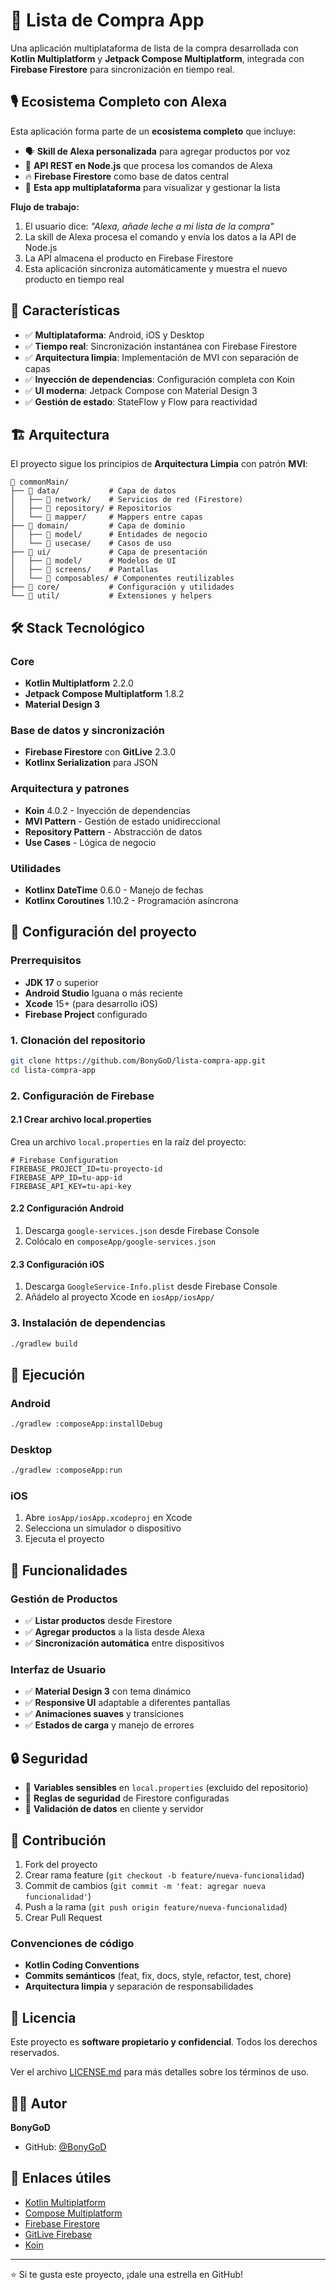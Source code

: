 # 🛒 Lista de Compra App

Una aplicación multiplataforma de lista de la compra desarrollada con **Kotlin Multiplatform** y **Jetpack Compose Multiplatform**, integrada con **Firebase Firestore** para sincronización en tiempo real.

## 🎙️ Ecosistema Completo con Alexa

Esta aplicación forma parte de un **ecosistema completo** que incluye:

- 🗣️ **Skill de Alexa personalizada** para agregar productos por voz
- 🔌 **API REST en Node.js** que procesa los comandos de Alexa  
- 🔥 **Firebase Firestore** como base de datos central
- 📱 **Esta app multiplataforma** para visualizar y gestionar la lista

**Flujo de trabajo:**
1. El usuario dice: *"Alexa, añade leche a mi lista de la compra"*
2. La skill de Alexa procesa el comando y envía los datos a la API de Node.js
3. La API almacena el producto en Firebase Firestore
4. Esta aplicación sincroniza automáticamente y muestra el nuevo producto en tiempo real

## 🌟 Características

- ✅ **Multiplataforma**: Android, iOS y Desktop
- ✅ **Tiempo real**: Sincronización instantánea con Firebase Firestore
- ✅ **Arquitectura limpia**: Implementación de MVI con separación de capas
- ✅ **Inyección de dependencias**: Configuración completa con Koin
- ✅ **UI moderna**: Jetpack Compose con Material Design 3
- ✅ **Gestión de estado**: StateFlow y Flow para reactividad

## 🏗️ Arquitectura

El proyecto sigue los principios de **Arquitectura Limpia** con patrón **MVI**:

```
📁 commonMain/
├── 📁 data/           # Capa de datos
│   ├── 📁 network/    # Servicios de red (Firestore)
│   ├── 📁 repository/ # Repositorios
│   └── 📁 mapper/     # Mappers entre capas
├── 📁 domain/         # Capa de dominio
│   ├── 📁 model/      # Entidades de negocio
│   └── 📁 usecase/    # Casos de uso
├── 📁 ui/             # Capa de presentación
│   ├── 📁 model/      # Modelos de UI
│   ├── 📁 screens/    # Pantallas
│   └── 📁 composables/ # Componentes reutilizables
├── 📁 core/           # Configuración y utilidades
└── 📁 util/           # Extensiones y helpers
```

## 🛠️ Stack Tecnológico

### Core
- **Kotlin Multiplatform** 2.2.0
- **Jetpack Compose Multiplatform** 1.8.2
- **Material Design 3**

### Base de datos y sincronización
- **Firebase Firestore** con **GitLive** 2.3.0
- **Kotlinx Serialization** para JSON

### Arquitectura y patrones
- **Koin** 4.0.2 - Inyección de dependencias
- **MVI Pattern** - Gestión de estado unidireccional
- **Repository Pattern** - Abstracción de datos
- **Use Cases** - Lógica de negocio

### Utilidades
- **Kotlinx DateTime** 0.6.0 - Manejo de fechas
- **Kotlinx Coroutines** 1.10.2 - Programación asíncrona

## 🚀 Configuración del proyecto

### Prerrequisitos

- **JDK 17** o superior
- **Android Studio** Iguana o más reciente
- **Xcode** 15+ (para desarrollo iOS)
- **Firebase Project** configurado

### 1. Clonación del repositorio

```bash
git clone https://github.com/BonyGoD/lista-compra-app.git
cd lista-compra-app
```

### 2. Configuración de Firebase

#### 2.1 Crear archivo local.properties

Crea un archivo `local.properties` en la raíz del proyecto:

```properties
# Firebase Configuration
FIREBASE_PROJECT_ID=tu-proyecto-id
FIREBASE_APP_ID=tu-app-id
FIREBASE_API_KEY=tu-api-key
```

#### 2.2 Configuración Android
1. Descarga `google-services.json` desde Firebase Console
2. Colócalo en `composeApp/google-services.json`

#### 2.3 Configuración iOS
1. Descarga `GoogleService-Info.plist` desde Firebase Console  
2. Añádelo al proyecto Xcode en `iosApp/iosApp/`

### 3. Instalación de dependencias

```bash
./gradlew build
```

## 🏃 Ejecución

### Android
```bash
./gradlew :composeApp:installDebug
```

### Desktop
```bash
./gradlew :composeApp:run
```

### iOS
1. Abre `iosApp/iosApp.xcodeproj` en Xcode
2. Selecciona un simulador o dispositivo
3. Ejecuta el proyecto

## 📱 Funcionalidades

### Gestión de Productos
- ✅ **Listar productos** desde Firestore
- ✅ **Agregar productos** a la lista desde Alexa
- ✅ **Sincronización automática** entre dispositivos

### Interfaz de Usuario
- ✅ **Material Design 3** con tema dinámico
- ✅ **Responsive UI** adaptable a diferentes pantallas
- ✅ **Animaciones suaves** y transiciones
- ✅ **Estados de carga** y manejo de errores

## 🔒 Seguridad

- 🔐 **Variables sensibles** en `local.properties` (excluido del repositorio)
- 🔐 **Reglas de seguridad** de Firestore configuradas
- 🔐 **Validación de datos** en cliente y servidor

## 🤝 Contribución

1. Fork del proyecto
2. Crear rama feature (`git checkout -b feature/nueva-funcionalidad`)
3. Commit de cambios (`git commit -m 'feat: agregar nueva funcionalidad'`)
4. Push a la rama (`git push origin feature/nueva-funcionalidad`)
5. Crear Pull Request

### Convenciones de código
- **Kotlin Coding Conventions**
- **Commits semánticos** (feat, fix, docs, style, refactor, test, chore)
- **Arquitectura limpia** y separación de responsabilidades

## 📄 Licencia

Este proyecto es **software propietario y confidencial**. Todos los derechos reservados.

Ver el archivo [LICENSE.md](./LICENSE.md) para más detalles sobre los términos de uso.

## 👨‍💻 Autor

**BonyGoD**
- GitHub: [@BonyGoD](https://github.com/BonyGoD)

## 🔗 Enlaces útiles

- [Kotlin Multiplatform](https://kotlinlang.org/multiplatform/)
- [Compose Multiplatform](https://www.jetbrains.com/lp/compose-multiplatform/)
- [Firebase Firestore](https://firebase.google.com/docs/firestore)
- [GitLive Firebase](https://github.com/GitLiveApp/firebase-kotlin-sdk)
- [Koin](https://insert-koin.io/)

---

⭐ Si te gusta este proyecto, ¡dale una estrella en GitHub!
